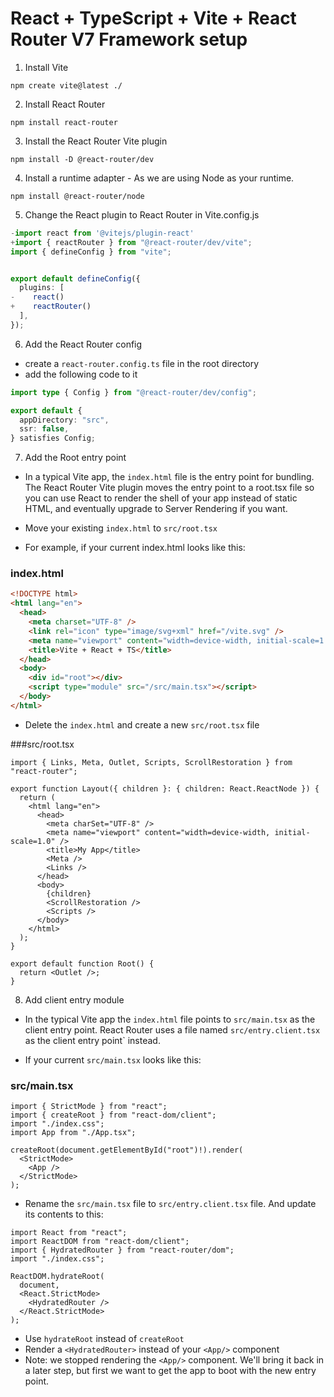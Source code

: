 # React + TypeScript + Vite + React Router V7 Framework setup

1. Install Vite

```shell
npm create vite@latest ./
```

2. Install React Router

```shell
npm install react-router
```

3. Install the React Router Vite plugin

```shell
npm install -D @react-router/dev
```

4. Install a runtime adapter - As we are using Node as your runtime.

```shell
npm install @react-router/node
```

5. Change the React plugin to React Router in Vite.config.js

```ts
-import react from '@vitejs/plugin-react'
+import { reactRouter } from "@react-router/dev/vite";
import { defineConfig } from "vite";


export default defineConfig({
  plugins: [
-    react()
+    reactRouter()
  ],
});
```

6. Add the React Router config

- create a `react-router.config.ts` file in the root directory
- add the following code to it

```ts
import type { Config } from "@react-router/dev/config";

export default {
  appDirectory: "src",
  ssr: false,
} satisfies Config;
```

7. Add the Root entry point

- In a typical Vite app, the `index.html` file is the entry point for bundling. The React Router Vite plugin moves the entry point to a root.tsx file so you can use React to render the shell of your app instead of static HTML, and eventually upgrade to Server Rendering if you want.

- Move your existing `index.html` to `src/root.tsx`

- For example, if your current index.html looks like this:

### index.html

```html
<!DOCTYPE html>
<html lang="en">
  <head>
    <meta charset="UTF-8" />
    <link rel="icon" type="image/svg+xml" href="/vite.svg" />
    <meta name="viewport" content="width=device-width, initial-scale=1.0" />
    <title>Vite + React + TS</title>
  </head>
  <body>
    <div id="root"></div>
    <script type="module" src="/src/main.tsx"></script>
  </body>
</html>
```

- Delete the `index.html` and create a new `src/root.tsx` file

###src/root.tsx

```tsx
import { Links, Meta, Outlet, Scripts, ScrollRestoration } from "react-router";

export function Layout({ children }: { children: React.ReactNode }) {
  return (
    <html lang="en">
      <head>
        <meta charSet="UTF-8" />
        <meta name="viewport" content="width=device-width, initial-scale=1.0" />
        <title>My App</title>
        <Meta />
        <Links />
      </head>
      <body>
        {children}
        <ScrollRestoration />
        <Scripts />
      </body>
    </html>
  );
}

export default function Root() {
  return <Outlet />;
}
```

8. Add client entry module

- In the typical Vite app the `index.html` file points to `src/main.tsx` as the client entry point. React Router uses a file named `src/entry.client.tsx` as the client entry point` instead.

- If your current `src/main.tsx` looks like this:

### src/main.tsx

```tsx
import { StrictMode } from "react";
import { createRoot } from "react-dom/client";
import "./index.css";
import App from "./App.tsx";

createRoot(document.getElementById("root")!).render(
  <StrictMode>
    <App />
  </StrictMode>
);
```

- Rename the `src/main.tsx` file to `src/entry.client.tsx` file. And update its contents to this:

```tsx
import React from "react";
import ReactDOM from "react-dom/client";
import { HydratedRouter } from "react-router/dom";
import "./index.css";

ReactDOM.hydrateRoot(
  document,
  <React.StrictMode>
    <HydratedRouter />
  </React.StrictMode>
);
```

- Use `hydrateRoot` instead of `createRoot`
- Render a `<HydratedRouter>` instead of your `<App/>` component
- Note: we stopped rendering the `<App/>` component. We'll bring it back in a later step, but first we want to get the app to boot with the new entry point.
